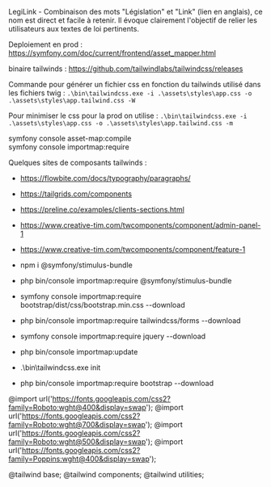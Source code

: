 LegiLink - Combinaison des mots "Législation" et "Link" (lien en anglais), ce nom est direct et facile à retenir. Il évoque clairement l'objectif de relier les utilisateurs aux textes de loi pertinents.


Deploiement en prod : https://symfony.com/doc/current/frontend/asset_mapper.html

binaire tailwinds : https://github.com/tailwindlabs/tailwindcss/releases

Commande pour générer un fichier css en fonction du tailwinds utilisé dans les fichiers twig :
`.\bin\tailwindcss.exe -i .\assets\styles\app.css -o .\assets\styles\app.tailwind.css -W`

Pour minimiser le css pour la prod on utilise :
`.\bin\tailwindcss.exe -i .\assets\styles\app.css -o .\assets\styles\app.tailwind.css -m`

symfony console asset-map:compile <br>
symfony console importmap:require 


Quelques sites de composants tailwinds : <br>
- https://flowbite.com/docs/typography/paragraphs/
- https://tailgrids.com/components
- https://preline.co/examples/clients-sections.html
- https://www.creative-tim.com/twcomponents/component/admin-panel-1
- https://www.creative-tim.com/twcomponents/component/feature-1


- npm i @symfony/stimulus-bundle
- php bin/console importmap:require @symfony/stimulus-bundle


- symfony console importmap:require bootstrap/dist/css/bootstrap.min.css --download
- php bin/console importmap:require tailwindcss/forms --download
- symfony console importmap:require jquery --download
- php bin/console importmap:update
- .\bin\tailwindcss.exe init
- php bin/console importmap:require bootstrap --download



@import url('https://fonts.googleapis.com/css2?family=Roboto:wght@400&display=swap');
@import url('https://fonts.googleapis.com/css2?family=Roboto:wght@700&display=swap');
@import url('https://fonts.googleapis.com/css2?family=Roboto:wght@500&display=swap');
@import url('https://fonts.googleapis.com/css2?family=Poppins:wght@400&display=swap');

@tailwind base;
@tailwind components;
@tailwind utilities;
